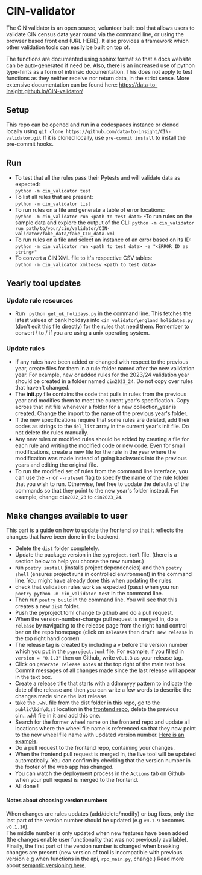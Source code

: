 # CIN-validator
The CIN validator is an open source, volunteer built tool that allows users to validate CIN census data year round via the command line, or using the browser based front end (URL HERE). It also provides a framework which other validation tools can easily be built on top of.

The functions are documented using sphinx format so that a docs website can be auto-generated if need be. Also, there is an increased use of python type-hints as a form of intrinsic documentation. This does not apply to test functions as they neither receive nor return data, in the strict sense.
More extensive documentation can be found here: https://data-to-insight.github.io/CIN-validator/

## Setup
This repo can be opened and run in a codespaces instance or cloned locally using `git clone https://github.com/data-to-insight/CIN-validator.git`
If it is cloned locally, use `pre-commit install` to install the pre-commit hooks.

## Run
- To test that all the rules pass their Pytests and will validate data as expected:  
`python -m cin_validator test`
- To list all rules that are present:  
`python -m cin_validator list`
- To run rules on a file and generate a table of error locations:  
`python -m cin_validator run <path to test data>`
-To run rules on the sample data and explore the output of the CLI:
`python -m cin_validator run path/to/your/cin/validator/CIN-validator/fake_data/fake_CIN_data.xml`
- To run rules on a file and select an instance of an error based on its ID:  
`python -m cin_validator run <path to test data> -e "<ERROR_ID as string>"`
- To convert a CIN XML file to it's respective CSV tables:  
`python -m cin_validator xmltocsv <path to test data>`

## Yearly tool updates

### Update rule resources
- Run ` python get_uk_holidays.py` in the command line. This fetches the latest values of bank holidays into `cin_validator\england_holidates.py` (don't edit this file directly) for the rules that need them. Remember to convert \ to / if you are using a unix operating system.

### Update rules
- If any rules have been added or changed with respect to the previous year, create files for them in a rule folder named after the new validation year. For example, new or added rules for the 2023/24 validation year should be created in a folder named `cin2023_24`. Do not copy over rules that haven't changed.
- The __init__.py file contains the code that pulls in rules from the previous year and modifies them to meet the current year's specification. Copy across that init file whenever a folder for a new collection_year is created. Change the import to the name of the previous year's folder. 
- If the new specifications require that some rules are deleted, add their codes as strings to the `del_list` array in the current year's init file. Do not delete the rules manually. 
- Any new rules or modified rules should be added by creating a file for each rule and writing the modified code or new code. Even for small modifications, create a new file for the rule in the year where the modification was made instead of going backwards into the previous years and editing the original file.
- To run the modified set of rules from the command line interface, you can use the `-r` or `--ruleset` flag to specify the name of the rule folder that you wish to run. Otherwise, feel free to update the defaults of the commands so that they point to the new year's folder instead. For example, change `cin2022_23` to `cin2023_24`. 

## Make changes available to user
This part is a guide on how to update the frontend so that it reflects the changes that have been done in the backend.
- Delete the `dist` folder completely.
- Update the package version in the `pyproject.toml` file. (there is a section below to help you choose the new number.)
- run `poetry install` (installs project dependencies) and then `poetry shell` (ensures project runs in controlled environment) in the command line. You might have already done this when updating the rules.
- check that validation rules work as expected (pass) when you run `poetry python -m cin_validator test` in the command line.
- Then run `poetry build` in the command line. You will see that this creates a new `dist` folder.
- Push the pyproject.toml change to github and do a pull request. 
- When the version-number-change pull request is merged in, do a `release` by navigating to the release page from the right hand control bar on the repo homepage (click on `Releases` then `draft new release` in the top right hand corner)
- The release tag is created by including a `v` before the version number which you put in the `pyproject.toml` file. For example, if you filled in `version = "0.1.3"` then on Github, write `v0.1.3` as your release tag.
- Click on `generate release notes` at the top right of the main text box. Commit messages of all changes made since the last release will appear in the text box.
- Create a release title that starts with a ddmmyyy pattern to indicate the date of the release and then you can write a few words to describe the changes made since the last release.
- take the `.whl` file from the dist folder in this repo, go to the `public\bin\dist` location in the [frontend repo](https://github.com/data-to-insight/csc-validator-fe), delete the previous cin..`.whl` file in it and add this one.
- Search for the former wheel name on the frontend repo and update all locations where the wheel file name is referenced so that they now point to the new wheel file name with updated version number. [Here is an example](https://github.com/data-to-insight/csc-validator-fe/pull/177/files).
- Do a pull request to the frontend repo, containing your changes. 
- When the frontend pull request is merged in, the live tool will be updated automatically. You can confirm by checking that the version number in the footer of the web app has changed.
- You can watch the deployment process in the `Actions` tab on Github when your pull request is merged to the frontend.
- All done !

#### Notes about choosing version numbers
When changes are rules updates (add/delete/modify) or bug fixes, only the last part of the version number should be updated (e.g `v0.1.9` becomes `v0.1.10`). 
<br/>
The middle number is only updated when new features have been added (the changes enable user functionality that was not previously available).<br/>
Finally, the first part of the version number is changed when breaking changes are present (new version of tool is incompatible with previous version e.g when functions in the api, `rpc_main.py`, change.)
Read more about [semantic versioning here](https://semver.org/).